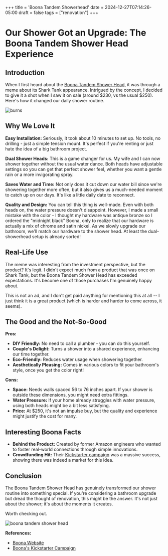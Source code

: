 +++
title = 'Boona Tandem Showerhead'
date = 2024-12-27T07:14:26-05:00
draft = false
tags = ["renovation"]
+++

# Our Shower Got an Upgrade: The Boona Tandem Shower Head Experience

## Introduction

When I first heard about the [Boona Tandem Shower Head](https://boona.com/products/tandem), it was through a meme about its Shark Tank appearance. Intrigued by the concept, I decided to give it a shot when I saw it on sale (around $230, vs the usual $250). Here's how it changed our daily shower routine.

![burns](/random/memes/burns-shower.gif)

## Why We Love It

**Easy Installation:** Seriously, it took about 10 minutes to set up. No tools, no drilling - just a simple tension mount. It's perfect if you're renting or just hate the idea of a big bathroom project. 

**Dual Shower Heads:** This is a game changer for us. My wife and I can now shower together without the usual water dance. Both heads have adjustable settings so you can get that perfect shower feel, whether you want a gentle rain or a more invigorating spray.

**Saves Water and Time:** Not only does it cut down our water bill since we're showering together more often, but it also gives us a much-needed moment to catch up on our days. It's like a little daily date to reconnect.

**Quality and Design:** You can tell this thing is well-made. Even with both heads on, the water pressure doesn't disappoint. However, I made a small mistake with the color - I thought my hardware was antique bronze so I ordered the "midnight black" Boona, only to realize that our hardware is actually a mix of chrome and satin nickel. As we slowly upgrade our bathroom, we'll match our hardware to the shower head. At least the dual-showerhead setup is already sorted!

## Real-Life Use

The meme was interesting from the investment perspective, but the product? It's legit. I didn't expect much from a product that was once on Shark Tank, but the Boona Tandem Shower Head has exceeded expectations. It's become one of those purchases I'm genuinely happy about.

This is not an ad, and I don't get paid anything for mentioning this at all -- I just think it is a great product (which is harder and harder to come across, it seems).

## The Good and the Not-So-Good

**Pros:**
- **DIY Friendly:** No need to call a plumber - you can do this yourself.
- **Couple's Delight:** Turns a shower into a shared experience, enhancing our time together.
- **Eco-Friendly:** Reduces water usage when showering together.
- **Aesthetically Pleasing:** Comes in various colors to fit your bathroom's style, once you get the color right!

**Cons:**
- **Space:** Needs walls spaced 56 to 76 inches apart. If your shower is outside these dimensions, you might need extra fittings.
- **Water Pressure:** If your home already struggles with water pressure, using both heads might be a bit less satisfying.
- **Price:** At $250, it's not an impulse buy, but the quality and experience might justify the cost for many.

## Interesting Boona Facts

- **Behind the Product:** Created by former Amazon engineers who wanted to foster real-world connections through simple innovations. 
- **Crowdfunding Hit:** Their [Kickstarter campaign](https://www.kickstarter.com/projects/boonas/tandem-dual-shower-head) was a massive success, showing there was indeed a market for this idea.

## Conclusion

The Boona Tandem Shower Head has genuinely transformed our shower routine into something special. If you're considering a bathroom upgrade but dread the thought of renovation, this might be the answer. It's not just about the shower; it's about the moments it creates.

Worth checking out.

![boona tandem shower head](/images/posts/boona.png)

**References:**
- [Boona Website](https://boona.com/)
- [Boona's Kickstarter Campaign](https://www.kickstarter.com/projects/boonas/tandem-dual-shower-head)
